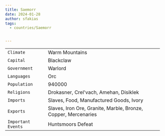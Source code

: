 ```yaml
---
title: Saemorr
date: 2024-01-28
author: sfakias
tags:
  - countries/Saemorr


---
```

| | |
| --- | --- |
| `Climate` | Warm Mountains |
| `Capital` | Blackclaw |
| `Government` | Warlord |
| `Languages` | Orc |
| `Population` | 940000 |
| `Religions` | Drokasner, Crel'vach, Amehan, Disiklek |
| `Imports` | Slaves, Food, Manufactured Goods, Ivory |
| `Exports` | Slaves, Iron Ore, Granite, Marble, Bronze, Copper, Mercenaries |
| `Important Events` | Huntsmoors Defeat |
